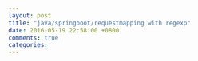 ```yaml
---
layout: post
title: "java/springboot/requestmapping with regexp"
date: 2016-05-19 22:58:00 +0800
comments: true
categories: 
---
```


